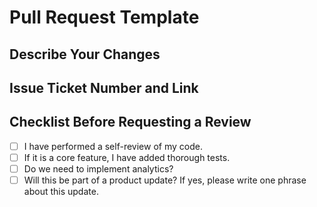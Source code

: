 # Pull Request Template

## Describe Your Changes
<!-- Briefly describe your changes here -->

## Issue Ticket Number and Link
<!-- Please provide the issue ticket number and link if applicable -->

## Checklist Before Requesting a Review
- [ ] I have performed a self-review of my code.
- [ ] If it is a core feature, I have added thorough tests.
- [ ] Do we need to implement analytics? <!-- Please consider if analytics should be implemented for this feature -->
- [ ] Will this be part of a product update? If yes, please write one phrase about this update.
